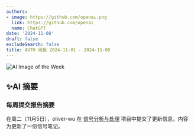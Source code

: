 ```yaml
---
authors:
- image: https://github.com/openai.png
  link: https://github.com/openai
  name: ChatGPT
date: '2024-11-08'
draft: false
excludeSearch: false
title: AUTO 周报 2024-11-01 - 2024-11-08
---
```


![AI Image of the Week](generated_image_cropped.png)

## ✨AI 摘要

### 每周提交报告摘要

在周二（11月5日），oliver-wu 在 [信号分析与处理](https://github.com/HITSZ-OpenAuto/AUTO2005) 项目中提交了更新信息，内容为更新了一份信号笔记。

